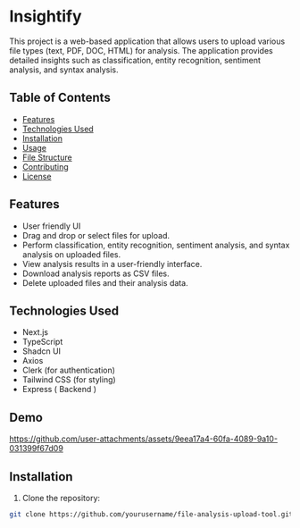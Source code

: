 # Insightify

This project is a web-based application that allows users to upload various file types (text, PDF, DOC, HTML) for analysis. The application provides detailed insights such as classification, entity recognition, sentiment analysis, and syntax analysis.

## Table of Contents

- [Features](#features)
- [Technologies Used](#technologies-used)
- [Installation](#installation)
- [Usage](#usage)
- [File Structure](#file-structure)
- [Contributing](#contributing)
- [License](#license)

## Features
- User friendly UI 
- Drag and drop or select files for upload.
- Perform classification, entity recognition, sentiment analysis, and syntax analysis on uploaded files.
- View analysis results in a user-friendly interface.
- Download analysis reports as CSV files.
- Delete uploaded files and their analysis data.

## Technologies Used

- Next.js
- TypeScript
- Shadcn UI
- Axios
- Clerk (for authentication)
- Tailwind CSS (for styling)
- Express ( Backend )
  
## Demo
https://github.com/user-attachments/assets/9eea17a4-60fa-4089-9a10-031399f67d09


## Installation

1. Clone the repository:

```bash
git clone https://github.com/yourusername/file-analysis-upload-tool.git
